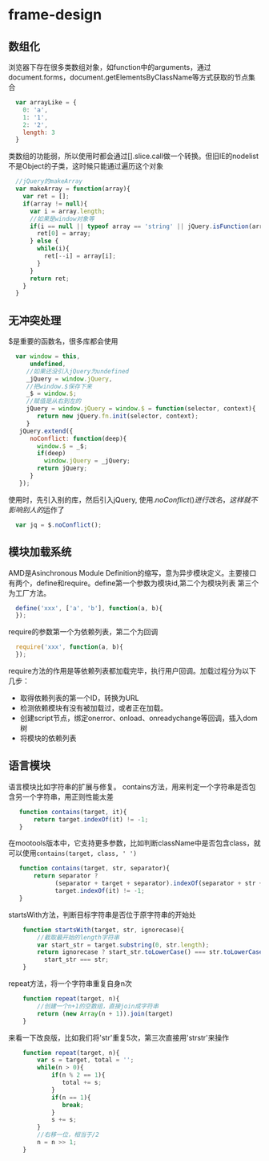 # frame-design
数组化
-
浏览器下存在很多类数组对象，如function中的arguments，通过document.forms，document.getElementsByClassName等方式获取的节点集合
```javascript
  var arrayLike = {
    0: 'a',
    1: '1',
    2: '2',
    length: 3
  }
```
类数组的功能弱，所以使用时都会通过[].slice.call做一个转换。但旧IE的nodelist不是Object的子类，这时候只能通过遍历这个对象
```javascript
  //jQuery的makeArray
  var makeArray = function(array){
    var ret = [];
    if(array != null){
      var i = array.length;
      //如果是window对象等
      if(i == null || typeof array == 'string' || jQuery.isFunction(array) || array.setInterval){
        ret[0] = array;
      } else {
        while(i){
          ret[--i] = array[i];
        }
      }
      return ret;
    }
  }
```
无冲突处理
-
$是重要的函数名，很多库都会使用
```javascript
  var window = this,
      undefined,
     //如果还没引入jQuery为undefined
     _jQuery = window.jQuery,
     //把window.$保存下来
     _$ = window.$;
     //赋值是从右到左的
     jQuery = window.jQuery = window.$ = function(selector, context){
        return new jQuery.fn.init(selector, context);
     }
   jQuery.extend({
      noConflict: function(deep){
        window.$ = _$;
        if(deep)
          window.jQuery = _jQuery;
        return jQuery;
      }
   });
```
使用时，先引入别的库，然后引入jQuery, 使用$.noConflict()进行改名，这样就不影响别人的$运作了
```javascript
  var jq = $.noConflict();
```

模块加载系统
-
AMD是Asinchronous Module Definition的缩写，意为异步模块定义。主要接口有两个，define和require。define第一个参数为模块id,第二个为模块列表
第三个为工厂方法。
```javascript
  define('xxx', ['a', 'b'], function(a, b){
  });
```
require的参数第一个为依赖列表，第二个为回调
```javascript
  require('xxx', function(a, b){
  });
```
require方法的作用是等依赖列表都加载完毕，执行用户回调。加载过程分为以下几步：

 * 取得依赖列表的第一个ID，转换为URL
 * 检测依赖模块有没有被加载过，或者正在加载。
 * 创建script节点，绑定onerror、onload、onreadychange等回调，插入dom树
 * 将模块的依赖列表
 
 语言模块
 -
 语言模块比如字符串的扩展与修复。
 contains方法，用来判定一个字符串是否包含另一个字符串，用正则性能太差
 ```javascript
    function contains(target, it){
        return target.indexOf(it) != -1;
    }
 ```
 在mootools版本中，它支持更多参数，比如判断className中是否包含class，就可以使用`contains(target, class, ' ')`
 ```javascript
    function contains(target, str, separator){
        return separator ? 
              (separator + target + separator).indexOf(separator + str + separator) != -1 :
              target.indexOf(it) != -1;
    }
 ```
startsWith方法，判断目标字符串是否位于原字符串的开始处
```javascript
    function startsWith(target, str, ignorecase){
        //截取最开始的length字符串
        var start_str = target.substring(0, str.length);
        return ignorecase ? start_str.toLowerCase() === str.toLowerCase()：
          start_str === str;
    }
```
repeat方法，将一个字符串重复自身n次
```javascript
    function repeat(target, n){
        //创建一个n+1的空数组，直接join成字符串
        return (new Array(n + 1)).join(target)
    }
```
来看一下改良版，比如我们将'str'重复5次，第三次直接用'strstr'来操作
```javascript
    function repeat(target, n){
        var s = target, total = '';
        while(n > 0){
            if(n % 2 == 1){
               total += s;
            } 
            if(n == 1){
               break;
            }
            s += s;
        }
        //右移一位，相当于/2
        n = n >> 1;
    }
```
